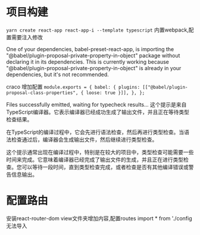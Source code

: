# 项目构建

`yarn create react-app react-app-i --template typescript`
内置webpack,配置需要注入修改

One of your dependencies, babel-preset-react-app, is importing the "@babel/plugin-proposal-private-property-in-object" package without declaring it in its dependencies. This is currently working because "@babel/plugin-proposal-private-property-in-object" is already in your dependencies, but it's not recommended.

craco 增加配置
`module.exports = {
  babel: {
    plugins: [["@babel/plugin-proposal-class-properties", { loose: true }]],
  },
};`

Files successfully emitted, waiting for typecheck results...
这个提示是来自TypeScript编译器。它表示编译器已经成功生成了输出文件，并且正在等待类型检查结果。

在TypeScript的编译过程中，它会先进行语法检查，然后再进行类型检查。当语法检查通过后，编译器会生成输出文件，然后继续进行类型检查。

这个提示通常出现在编译过程中，特别是在较大的项目中，类型检查可能需要一些时间来完成。它意味着编译器已经完成了输出文件的生成，并且正在进行类型检查。您可以等待一段时间，直到类型检查完成，或者检查是否有其他编译错误或警告信息输出。

# 配置路由

安装react-router-dom
view文件夹增加内容,配置routes
import * from './config
无法导入
